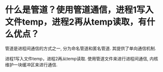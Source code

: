 # 什么是管道？使用管道通信，进程1写入文件temp，进程2再从temp读取，有什么优点？

管道是进程间通信的方式之一, 分为命名管道和匿名管道. 其提供了单向通信机制.

进程1写入文件temp，进程2再从temp读取. 使用管道文件来进行进程间通信, 内核维护一块缓冲区来进行通信.
